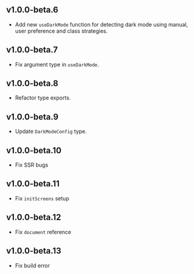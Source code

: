 ## v1.0.0-beta.6

- Add new `useDarkMode` function for detecting dark mode using manual, user preference and class strategies.

## v1.0.0-beta.7

- Fix argument type in `useDarkMode`.

## v1.0.0-beta.8

- Refactor type exports.

## v1.0.0-beta.9

- Update `DarkModeConfig` type.

## v1.0.0-beta.10

- Fix SSR bugs

## v1.0.0-beta.11

- Fix `initScreens` setup

## v1.0.0-beta.12

- Fix `document` reference

## v1.0.0-beta.13

- Fix build error
